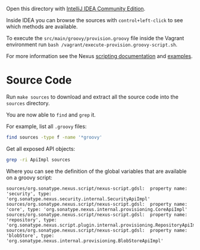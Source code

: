 Open this directory with [IntelliJ IDEA Community Edition](https://www.jetbrains.com/idea/download/#section=windows).

Inside IDEA you can browse the sources with `control+left-click` to see which methods are available.

To execute the `src/main/groovy/provision.groovy` file inside the Vagrant
environment run `bash /vagrant/execute-provision.groovy-script.sh`.

For more information see the Nexus [scripting documentation](https://books.sonatype.com/nexus-book/3.0/reference/scripting.html) and [examples](https://github.com/sonatype/nexus-book-examples/tree/nexus-3.0.x/scripting).

# Source Code

Run `make sources` to download and extract all the source code into the `sources` directory.

You are now able to `find` and `grep` it.

For example, list all `.groovy` files:

```sh
find sources -type f -name '*groovy'
```

Get all exposed API objects:

```sh
grep -ri ApiImpl sources
```

Where you can see the definition of the global variables that are available on a groovy script:

```
sources/org.sonatype.nexus.script/nexus-script.gdsl:  property name: 'security', type: 'org.sonatype.nexus.security.internal.SecurityApiImpl'
sources/org.sonatype.nexus.script/nexus-script.gdsl:  property name: 'core', type: 'org.sonatype.nexus.internal.provisioning.CoreApiImpl'
sources/org.sonatype.nexus.script/nexus-script.gdsl:  property name: 'repository', type: 'org.sonatype.nexus.script.plugin.internal.provisioning.RepositoryApiImpl'
sources/org.sonatype.nexus.script/nexus-script.gdsl:  property name: 'blobStore', type: 'org.sonatype.nexus.internal.provisioning.BlobStoreApiImpl'
```
